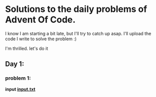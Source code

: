 # Solutions to the daily problems of Advent Of Code.

I know I am starting a bit late, but I'll try to catch up asap.
I'll upload the code I write to solve the problem :)

I'm thrilled. let's do it

## Day 1:
### problem 1:
<b>input<b> [input.txt]()
